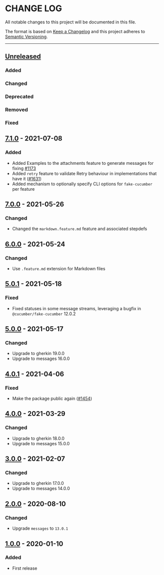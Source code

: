 # CHANGE LOG
All notable changes to this project will be documented in this file.

The format is based on [Keep a Changelog](http://keepachangelog.com/)
and this project adheres to [Semantic Versioning](http://semver.org/).

----
## [Unreleased]

### Added

### Changed

### Deprecated

### Removed

### Fixed

## [7.1.0] - 2021-07-08

### Added

* Added Examples to the attachments feature to generate messages for fixing
  [#1173](https://github.com/cucumber/common/issues/1173)
* Added `retry` feature to validate Retry behaviour in implementations that have it ([#1631](https://github.com/cucumber/common/pull/1631))
* Added mechanism to optionally specify CLI options for `fake-cucumber` per feature

## [7.0.0] - 2021-05-26

### Changed

* Changed the `markdown.feature.md` feature and associated stepdefs

## [6.0.0] - 2021-05-24

### Changed

* Use `.feature.md` extension for Markdown files

## [5.0.1] - 2021-05-18

### Fixed

* Fixed statuses in some message streams, leveraging a bugfix in `@cucumber/fake-cucumber` 12.0.2

## [5.0.0] - 2021-05-17

### Changed

* Upgrade to gherkin 19.0.0
* Upgrade to messages 16.0.0

## [4.0.1] - 2021-04-06

### Fixed

* Make the package public again
  ([#1454](https://github.com/cucumber/cucumber/pull/1454))

## [4.0.0] - 2021-03-29

### Changed

* Upgrade to gherkin 18.0.0
* Upgrade to messages 15.0.0

## [3.0.0] - 2021-02-07

### Changed

* Upgrade to gherkin 17.0.0
* Upgrade to messages 14.0.0

## [2.0.0] - 2020-08-10

### Changed

* Upgrade `messages` to `13.0.1`

## [1.0.0] - 2020-01-10

### Added

* First release

<!-- Releases -->
[Unreleased]: https://github.com/cucumber/cucumber/compare/compatibility-kit/v7.1.0...main
[7.1.0]:      https://github.com/cucumber/cucumber/releases/tag/compatibility-kit/v7.0.0
[7.0.0]:      https://github.com/cucumber/cucumber/releases/tag/compatibility-kit/v6.0.0
[6.0.0]:      https://github.com/cucumber/cucumber/releases/tag/compatibility-kit/v5.0.1
[5.0.1]:      https://github.com/cucumber/cucumber/releases/tag/compatibility-kit/v5.0.0
[5.0.0]:      https://github.com/cucumber/cucumber/releases/tag/compatibility-kit/v4.0.1
[4.0.1]:      https://github.com/cucumber/cucumber/releases/tag/compatibility-kit/v4.0.0
[4.0.0]:      https://github.com/cucumber/cucumber/releases/tag/compatibility-kit/v3.0.0
[3.0.0]:      https://github.com/cucumber/cucumber/releases/tag/compatibility-kit/v2.0.0
[2.0.0]:      https://github.com/cucumber/cucumber/releases/tag/compatibility-kit/v1.0.0
[1.0.0]:      https://github.com/cucumber/cucumber/releases/tag/compatibility-kit/v1.0.0

<!-- Contributors in alphabetical order -->
[aslakhellesoy]:    https://github.com/aslakhellesoy
